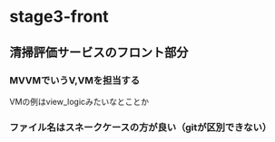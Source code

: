 # stage3-front
## 清掃評価サービスのフロント部分
### MVVMでいうV,VMを担当する
VMの例はview_logicみたいなとことか
### ファイル名はスネークケースの方が良い（gitが区別できない）
